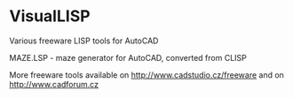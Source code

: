 # VisualLISP
Various freeware LISP tools for AutoCAD

MAZE.LSP - maze generator for AutoCAD, converted from CLISP

More freeware tools available on http://www.cadstudio.cz/freeware and on http://www.cadforum.cz


